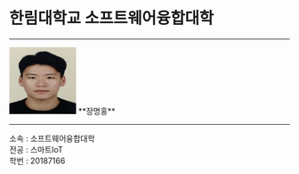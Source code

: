 # 한림대학교 소프트웨어융합대학
---
<img src = 증명사진.jpg height = 120 width = 120>
**장명홍**

---

소속 : 소프트웨어융합대학   
전공 : 스마트IoT   
학번 : 20187166


